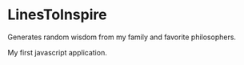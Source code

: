 # LinesToInspire
Generates random wisdom from my family and favorite philosophers.

My first javascript application.
